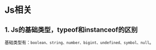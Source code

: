 # Js相关

## 1. Js的基础类型，typeof和instanceof的区别

基础类型有：`boolean、string、number、bigint、undefined、symbol、null`。
